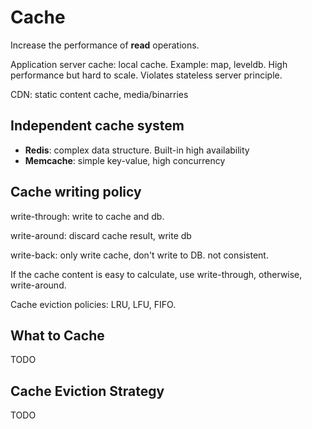 # Cache

Increase the performance of **read** operations.

Application server cache: local cache. Example: map, leveldb. High performance but hard to scale. Violates stateless server principle.

CDN: static content cache, media/binarries

## Independent cache system

* **Redis**: complex data structure. Built-in high availability
* **Memcache**: simple key-value, high concurrency

## Cache writing policy

write-through: write to cache and db.

write-around: discard cache result, write db

write-back: only write cache, don't write to DB. not consistent.

If the cache content is easy to calculate, use write-through, otherwise, write-around.

Cache eviction policies: LRU, LFU, FIFO.

## What to Cache

TODO

## Cache Eviction Strategy

TODO

